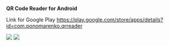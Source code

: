 <B>QR Code Reader for Android</B>

Link for Google Play https://play.google.com/store/apps/details?id=com.ponomarenko.qrreader

<img src="https://lh3.googleusercontent.com/TCr5o3cVC41XBDCh3QkAmFMRslUMhn6Y0luW7DT7txW553UPbUDVAmkoBBq5OIDvti9G=w720-h310-rw"/>   <img src="https://lh3.googleusercontent.com/tab_vPL1i39DYRxh8uyo4UoLSYf0XuOL2kEHp_Os4xGV6Pdv6MoBOtITQbUD3Rtd9zs=w720-h310-rw"/>
